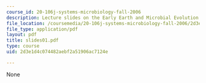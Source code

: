 ```yaml
---
course_id: 20-106j-systems-microbiology-fall-2006
description: Lecture slides on the Early Earth and Microbial Evolution.
file_location: /coursemedia/20-106j-systems-microbiology-fall-2006/2d3e1d4c074482aebf2a51906ac7124e_slides01.pdf
file_type: application/pdf
layout: pdf
title: slides01.pdf
type: course
uid: 2d3e1d4c074482aebf2a51906ac7124e

---
```

None